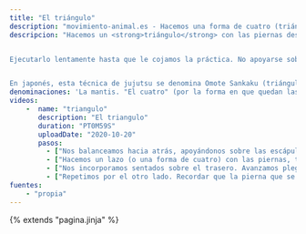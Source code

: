 ```yaml
---
title: "El triángulo"
description: "movimiento-animal.es - Hacemos una forma de cuatro (triángulo) desde una posición de sentado"
descripcion: "Hacemos un <strong>triángulo</strong> con las piernas desde una posición invertida sobre los hombros. Después, avanzamos sobre el culo plegando las piernas.


Ejecutarlo lentamente hasta que le cojamos la práctica. No apoyarse sobre las cervicales sino sobre las escápulas haciendo recaer más peso sobre la escápula de la pierna que queda fuera.


En japonés, esta técnica de jujutsu se denomina Omote Sankaku (triángulo frontal)."
denominaciones: 'La mantis. "El cuatro" (por la forma en que quedan las piernas).'
videos: 
    -  name: "triangulo"
       description: "El triangulo"
       duration: "PT0M59S"
       uploadDate: "2020-10-20"
       pasos:
         - ["Nos balanceamos hacia atrás, apoyándonos sobre las escápulas."]
         - ["Hacemos un lazo (o una forma de cuatro) con las piernas, teniendo en cuenta que la pierna de fuera siempre es la que queda plegada sobre la otra."]
         - ["Nos incorporamos sentados sobre el trasero. Avanzamos plegando las piernas."]
         - ["Repetimos por el otro lado. Recordar que la pierna que se pliega es la de fuera."]
fuentes:
    - "propia"
---
```

{% extends "pagina.jinja" %}
